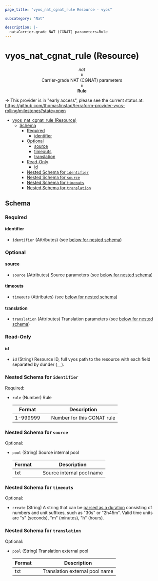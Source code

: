 ```yaml
---
page_title: "vyos_nat_cgnat_rule Resource - vyos"

subcategory: "Nat"

description: |-
  nat⯯Carrier-grade NAT (CGNAT) parameters⯯Rule
---
```


# vyos_nat_cgnat_rule (Resource)
<center>

*nat*  
⯯  
Carrier-grade NAT (CGNAT) parameters  
⯯  
**Rule**


</center>

-> This provider is in "early access", please see the current status at: https://github.com/thomasfinstad/terraform-provider-vyos-rolling/milestones?state=open

<!--TOC-->

- [vyos_nat_cgnat_rule (Resource)](#vyos_nat_cgnat_rule-resource)
  - [Schema](#schema)
    - [Required](#required)
      - [identifier](#identifier)
    - [Optional](#optional)
      - [source](#source)
      - [timeouts](#timeouts)
      - [translation](#translation)
    - [Read-Only](#read-only)
      - [id](#id)
    - [Nested Schema for `identifier`](#nested-schema-for-identifier)
    - [Nested Schema for `source`](#nested-schema-for-source)
    - [Nested Schema for `timeouts`](#nested-schema-for-timeouts)
    - [Nested Schema for `translation`](#nested-schema-for-translation)

<!--TOC-->

<!-- schema generated by tfplugindocs -->
## Schema

### Required

#### identifier
- `identifier` (Attributes) (see [below for nested schema](#nestedatt--identifier))

### Optional

#### source
- `source` (Attributes) Source parameters (see [below for nested schema](#nestedatt--source))
#### timeouts
- `timeouts` (Attributes) (see [below for nested schema](#nestedatt--timeouts))
#### translation
- `translation` (Attributes) Translation parameters (see [below for nested schema](#nestedatt--translation))

### Read-Only

#### id
- `id` (String) Resource ID, full vyos path to the resource with each field separated by dunder (`__`).

<a id="nestedatt--identifier"></a>
### Nested Schema for `identifier`

Required:

- `rule` (Number) Rule

    |  Format    &emsp;|  Description                 |
    |------------|------------------------------|
    |  1-999999  &emsp;|  Number for this CGNAT rule  |


<a id="nestedatt--source"></a>
### Nested Schema for `source`

Optional:

- `pool` (String) Source internal pool

    |  Format  &emsp;|  Description                |
    |----------|-----------------------------|
    |  txt     &emsp;|  Source internal pool name  |


<a id="nestedatt--timeouts"></a>
### Nested Schema for `timeouts`

Optional:

- `create` (String) A string that can be [parsed as a duration](https://pkg.go.dev/time#ParseDuration) consisting of numbers and unit suffixes, such as &#34;30s&#34; or &#34;2h45m&#34;. Valid time units are &#34;s&#34; (seconds), &#34;m&#34; (minutes), &#34;h&#34; (hours).


<a id="nestedatt--translation"></a>
### Nested Schema for `translation`

Optional:

- `pool` (String) Translation external pool

    |  Format  &emsp;|  Description                     |
    |----------|----------------------------------|
    |  txt     &emsp;|  Translation external pool name  |
